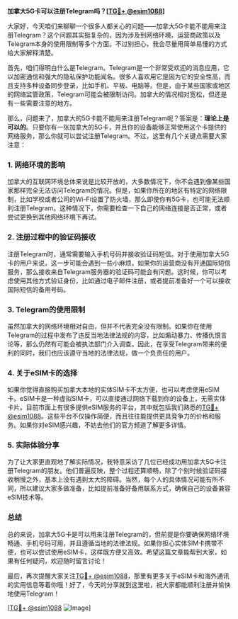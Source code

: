 **加拿大5G卡可以注册Telegram吗？[[TG💪+ @esim1088](https://t.me/s/esim1088)]**

大家好，今天咱们来聊聊一个很多人都关心的问题——加拿大5G卡能不能用来注册Telegram？这个问题其实挺复杂的，因为涉及到网络环境、运营商政策以及Telegram本身的使用限制等多个方面。不过别担心，我会尽量用简单易懂的方式给大家解释清楚。

首先，咱们得明白什么是Telegram。Telegram是一个非常受欢迎的消息应用，它以加密通信和强大的隐私保护功能闻名。很多人喜欢用它是因为它的安全性高，而且支持多种设备同步登录，比如手机、平板、电脑等。但是，由于某些国家或地区的网络监管政策，Telegram可能会被限制访问。加拿大的情况相对宽松，但还是有一些需要注意的地方。

那么，问题来了，加拿大的5G卡能不能用来注册Telegram呢？答案是：**理论上是可以的**。只要你有一张加拿大的5G卡，并且你的设备能够正常使用这个卡提供的网络服务，那么你就可以尝试注册Telegram。不过，这里有几个关键点需要大家注意：

### **1. 网络环境的影响**
加拿大的互联网环境总体来说是比较开放的，大多数情况下，你不会遇到像某些国家那样完全无法访问Telegram的情况。但是，如果你所在的地区有特定的网络限制，比如学校或者公司的Wi-Fi设置了防火墙，那么即使你有5G卡，也可能无法顺利注册Telegram。这种情况下，你需要检查一下自己的网络连接是否正常，或者尝试更换到其他网络环境下再试。

### **2. 注册过程中的验证码接收**
注册Telegram时，通常需要输入手机号码并接收验证码短信。对于使用加拿大5G卡的用户来说，这一步可能会遇到一些小麻烦。如果你的运营商没有开通国际短信服务，那么接收来自Telegram服务器的验证码可能会有问题。这时候，你可以考虑使用其他方式验证身份，比如通过电子邮件注册，或者提前准备好一个可以接收国际短信的备用号码。

### **3. Telegram的使用限制**
虽然加拿大的网络环境相对自由，但并不代表完全没有限制。如果你在使用Telegram的过程中发布了违反当地法律法规的内容，比如煽动暴力、传播仇恨言论等，那么仍然有可能会被执法部门介入调查。因此，在享受Telegram带来的便利的同时，我们也应该遵守当地的法律法规，做一个负责任的用户。

### **4. 关于eSIM卡的选择**
如果你觉得直接购买加拿大本地的实体SIM卡不太方便，也可以考虑使用eSIM卡。eSIM卡是一种虚拟SIM卡，可以直接通过网络下载到你的设备上，无需实体卡片。目前市面上有很多提供eSIM服务的平台，其中就包括我们熟悉的[TG💪+ @esim1088](https://t.me/s/esim1088)。这些平台不仅操作简便，而且往往能提供更具竞争力的价格和服务。如果你对eSIM感兴趣，不妨去他们的官方频道了解更多详情。

### **5. 实际体验分享**
为了让大家更直观地了解实际情况，我特意采访了几位已经成功用加拿大5G卡注册Telegram的朋友。他们普遍反映，整个过程还算顺畅，除了个别时候验证码接收稍慢之外，基本上没有遇到太大的障碍。当然，每个人的具体情况可能有所不同，所以建议大家多做准备，比如提前准备好备用联系方式，确保自己的设备兼容eSIM技术等。

### **总结**
总的来说，加拿大5G卡是可以用来注册Telegram的，但前提是你要确保网络环境畅通、手机号码可用，并且遵循当地的法律法规。如果你担心实体SIM卡携带不便，也可以尝试使用eSIM卡，这样既方便又高效。希望这篇文章能帮到大家，如果有任何疑问，欢迎随时留言讨论！

最后，再次提醒大家关注[TG💪+ @esim1088](https://t.me/s/esim1088)，那里有更多关于eSIM卡和海外通讯的实用信息等着你哦！好了，今天的分享就到这里啦，祝大家都能顺利注册并愉快地使用Telegram！

[[TG💪+ @esim1088](https://t.me/s/esim1088) ![Image](https://i.postimg.cc/4NQfJmqS/Snipaste-2025-05-13-00-14-12.png)]